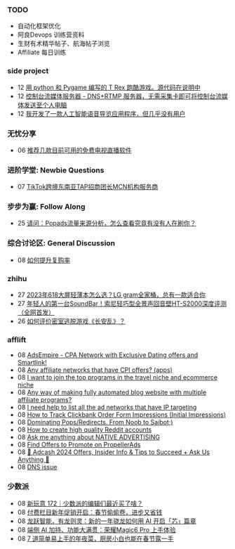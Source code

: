 ### TODO
-  自动化框架优化
-  阿良Devops 训练营资料
-  生财有术精华帖子、航海帖子浏览
-  Affiliate 每日训练

### side project
<!-- sideproject:START -->
-  12 [用 python 和 Pygame 编写的 T Rex 跑酷游戏。源代码在说明中](https://www.youtube.com/watch?v=pZySIXSelCA)
-  12 [控制台流媒体服务器 - DNS+RTMP 服务器，无需采集卡即可将控制台流媒体发送至个人电脑](https://github.com/Aioros/console-streaming-server)
-  12 [我开发了一款人工智能语音导览应用程序，但几乎没有用户](https://www.reddit.com/r/SideProject/comments/18gpp0e/ive_built_an_ai_audio_tour_app_but_have_almost_no/)<!-- sideproject:END -->


### 无忧分享
<!-- ruyo:START -->
-  06 [推荐几款目前可用的免费电视直播软件](https://51.ruyo.net/18608.html)<!-- ruyo:END -->

### 进阶学堂: Newbie Questions
<!-- advertcn1:START -->
-  07 [TikTok跨境东南亚TAP招商团长MCN机构服务商](https://www.advertcn.com/thread-113943-1-1.html)<!-- advertcn1:END -->

### 步步为赢: Follow Along
<!-- advertcn2:START -->
-  25 [请问：Popads流量来源分析，怎么查看究竟有没有人在刷你？](https://www.advertcn.com/thread-113807-1-1.html)<!-- advertcn2:END -->

### 综合讨论区: General Discussion
<!-- advertcn3:START -->
-  08 [如何提升复购率](https://www.advertcn.com/thread-113947-1-1.html)<!-- advertcn3:END -->


### zhihu
<!-- zhihu:START -->
-  27 [2023年618大屏轻薄本怎么选？LG gram全家桶，总有一款适合你](http://zhuanlan.zhihu.com/p/632641888?utm_campaign=rss&utm_medium=rss&utm_source=rss&utm_content=title)
-  27 [年轻人的第一台SoundBar！索尼轻巧型全景声回音壁HT-S2000深度评测（全网首发）](http://zhuanlan.zhihu.com/p/630990296?utm_campaign=rss&utm_medium=rss&utm_source=rss&utm_content=title)
-  26 [如何评价密室逃脱游戏《长安乱》？](http://www.zhihu.com/question/563950552/answer/3045961312?utm_campaign=rss&utm_medium=rss&utm_source=rss&utm_content=title)<!-- zhihu:END -->

### afflift
<!-- afflift:START -->
-  08 [AdsEmpire - CPA Network with Exclusive Dating offers and Smartlink!](https://afflift.com/f/threads/adsempire-cpa-network-with-exclusive-dating-offers-and-smartlink.6820/)
-  08 [Any affiliate networks that have CPI offers? &lpar;apps&rpar;](https://afflift.com/f/threads/any-affiliate-networks-that-have-cpi-offers-apps.12613/)
-  08 [I want to join the top programs in the travel niche and ecommerce niche](https://afflift.com/f/threads/i-want-to-join-the-top-programs-in-the-travel-niche-and-ecommerce-niche.12612/)
-  08 [Any way of making fully automated blog website with multiple affiliate programs?](https://afflift.com/f/threads/any-way-of-making-fully-automated-blog-website-with-multiple-affiliate-programs.12611/)
-  08 [I need help to list all the ad networks that have IP targeting](https://afflift.com/f/threads/i-need-help-to-list-all-the-ad-networks-that-have-ip-targeting.12610/)
-  08 [How to Track Clickbank Order Form Impressions &lpar;Initial Impressions&rpar;](https://afflift.com/f/threads/how-to-track-clickbank-order-form-impressions-initial-impressions.12577/)
-  08 [Dominating Pops/Redirects. From Noob to Saibot;&rpar;](https://afflift.com/f/threads/dominating-pops-redirects-from-noob-to-saibot.12496/)
-  08 [How to create high quality Reddit accounts](https://afflift.com/f/threads/how-to-create-high-quality-reddit-accounts.12409/)
-  08 [Ask me anything about NATIVE ADVERTISING](https://afflift.com/f/threads/ask-me-anything-about-native-advertising.12499/)
-  08 [Find Offers to Promote on PropellerAds](https://afflift.com/f/threads/find-offers-to-promote-on-propellerads.6611/)
-  08 [🌟 Adcash 2024 Offers, Insider Info &amp; Tips to Succeed + Ask Us Anything 🌟](https://afflift.com/f/threads/%F0%9F%8C%9F-adcash-2024-offers-insider-info-tips-to-succeed-ask-us-anything-%F0%9F%8C%9F.12411/)
-  08 [DNS issue](https://afflift.com/f/threads/dns-issue.12604/)<!-- afflift:END -->

### 少数派
<!-- sspai:START -->
-  08 [新玩意 172｜少数派的编辑们最近买了啥？](https://sspai.com/post/86396)
-  08 [付费栏目新年促销开启：春节偷偷卷，进步又省钱](https://sspai.com/post/86357)
-  08 [龙跃智能，有龙则灵：新的一年骁龙如何用 AI 开启「芯」篇章](https://sspai.com/post/86395)
-  08 [端侧 AI 加持、功能大满贯：荣耀Magic6 Pro 上手体验](https://sspai.com/post/86384)
-  08 [7 道简单易上手的年夜菜，厨房小白也能在春节露一手](https://sspai.com/post/71241)<!-- sspai:END -->
